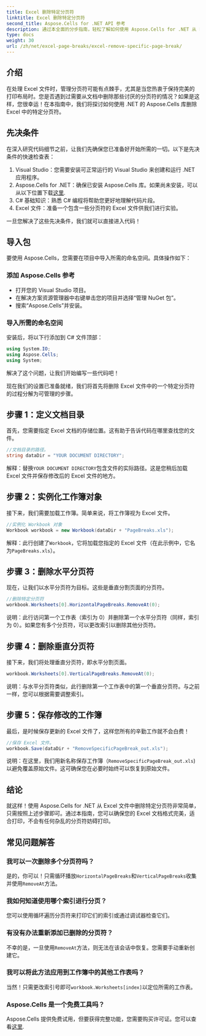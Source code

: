 ```yaml
---
title: Excel 删除特定分页符
linktitle: Excel 删除特定分页符
second_title: Aspose.Cells for .NET API 参考
description: 通过本全面的分步指南，轻松了解如何使用 Aspose.Cells for .NET 从 Excel 文件中删除特定分页符。
type: docs
weight: 30
url: /zh/net/excel-page-breaks/excel-remove-specific-page-break/
---
```

## 介绍

在处理 Excel 文件时，管理分页符可能有点棘手，尤其是当您热衷于保持完美的打印布局时。您是否遇到过需要从文档中删除那些讨厌的分页符的情况？如果是这样，您很幸运！在本指南中，我们将探讨如何使用 .NET 的 Aspose.Cells 库删除 Excel 中的特定分页符。 

## 先决条件 

在深入研究代码细节之前，让我们先确保您已准备好开始所需的一切。以下是先决条件的快速检查表：

1. Visual Studio：您需要安装可正常运行的 Visual Studio 来创建和运行 .NET 应用程序。
2.  Aspose.Cells for .NET：确保已安装 Aspose.Cells 库。如果尚未安装，可以从以下位置下载[这里](https://releases.aspose.com/cells/net/).
3. C# 基础知识：熟悉 C# 编程将帮助您更好地理解代码片段。
4. Excel 文件：准备一个包含一些分页符的 Excel 文件供我们进行实验。

一旦您解决了这些先决条件，我们就可以直接进入代码！

## 导入包

要使用 Aspose.Cells，您需要在项目中导入所需的命名空间。具体操作如下：

### 添加 Aspose.Cells 参考
- 打开您的 Visual Studio 项目。
- 在解决方案资源管理器中右键单击您的项目并选择“管理 NuGet 包”。
- 搜索“Aspose.Cells”并安装。

### 导入所需的命名空间
安装后，将以下行添加到 C# 文件顶部：

```csharp
using System.IO;
using Aspose.Cells;
using System;
```

解决了这个问题，让我们开始编写一些代码吧！

现在我们的设置已准备就绪，我们将首先将删除 Excel 文件中的一个特定分页符的过程分解为可管理的步骤。

## 步骤 1：定义文档目录

首先，您需要指定 Excel 文档的存储位置。这有助于告诉代码在哪里查找您的文件。

```csharp
//文档目录的路径。
string dataDir = "YOUR DOCUMENT DIRECTORY";
```

解释：替换`YOUR DOCUMENT DIRECTORY`包含文件的实际路径。这是您稍后加载 Excel 文件并保存修改后的 Excel 文件的地方。

## 步骤 2：实例化工作簿对象

接下来，我们需要加载工作簿。简单来说，将工作簿视为 Excel 文件。

```csharp
//实例化 Workbook 对象
Workbook workbook = new Workbook(dataDir + "PageBreaks.xls");
```

解释：此行创建了`Workbook`，它将加载您指定的 Excel 文件（在此示例中，它名为`PageBreaks.xls`）。 

## 步骤 3：删除水平分页符

现在，让我们以水平分页符为目标。这些是垂直分割页面的分页符。

```csharp
//删除特定分页符
workbook.Worksheets[0].HorizontalPageBreaks.RemoveAt(0);
```

说明：此行访问第一个工作表（索引为 0）并删除第一个水平分页符（同样，索引为 0）。如果您有多个分页符，可以更改索引以删除其他分页符。 

## 步骤 4：删除垂直分页符

接下来，我们将处理垂直分页符，即水平分割页面。

```csharp
workbook.Worksheets[0].VerticalPageBreaks.RemoveAt(0);
```

说明：与水平分页符类似，此行删除第一个工作表中的第一个垂直分页符。与之前一样，您可以根据需要调整索引。

## 步骤 5：保存修改的工作簿

最后，是时候保存更新的 Excel 文件了，这样您所有的辛勤工作就不会白费！

```csharp
//保存 Excel 文件。
workbook.Save(dataDir + "RemoveSpecificPageBreak_out.xls");
```

说明：在这里，我们用新名称保存工作簿（`RemoveSpecificPageBreak_out.xls`) 以避免覆盖原始文件。这可确保您在必要时始终可以恢复到原始文件。

## 结论

就这样！使用 Aspose.Cells for .NET 从 Excel 文件中删除特定分页符非常简单，只需按照上述步骤即可。通过本指南，您可以确保您的 Excel 文档格式完美，适合打印，不会有任何杂乱的分页符妨碍打印。

## 常见问题解答

### 我可以一次删除多个分页符吗？  
是的，你可以！只需循环播放`HorizontalPageBreaks`和`VerticalPageBreaks`收集并使用`RemoveAt`方法。

### 我如何知道使用哪个索引进行分页？  
您可以使用循环遍历分页符来打印它们的索引或通过调试器检查它们。

### 有没有办法重新添加已删除的分页符？  
不幸的是，一旦使用`RemoveAt`方法，则无法在该会话中恢复。您需要手动重新创建它。

### 我可以将此方法应用到工作簿中的其他工作表吗？  
当然！只需更改索引号即可`workbook.Worksheets[index]`以定位所需的工作表。

### Aspose.Cells 是一个免费工具吗？  
 Aspose.Cells 提供免费试用，但要获得完整功能，您需要购买许可证。您可以查看[这里](https://purchase.aspose.com/buy).